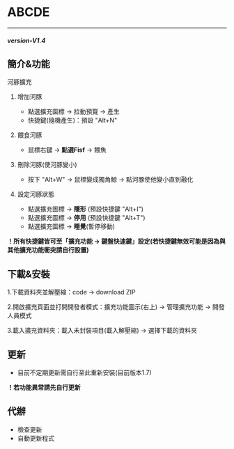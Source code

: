 # ABCDE
---
##### *version-V1.4*
## 簡介&功能
河豚擴充
1. 增加河豚
    - 點選擴充圖標 -> 拉動預覽 -> 產生
    - 快捷鍵(隨機產生)：預設 "Alt+N"
    
2. 餵食河豚
    - 鼠標右鍵 -> **點選Fisf** -> 餵魚

3. 刪除河豚(使河豚變小)
    - 按下 "Alt+W" -> 鼠標變成獨角鯨 -> 點河豚使他變小直到融化

4. 設定河豚狀態
    - 點選擴充圖標 -> **隱形** (預設快捷鍵 "Alt+I")
    - 點選擴充圖標 -> **停用** (預設快捷鍵 "Alt+T")
    - 點選擴充圖標 -> **睡覺**(暫停移動) 


**__！所有快捷鍵皆可至「擴充功能 -> 鍵盤快速鍵」設定(若快捷鍵無效可能是因為與其他擴充功能衝突請自行設置)__**
## 下載&安裝
1.下載資料夾並解壓縮：code -> download ZIP 

2.開啟擴充頁面並打開開發者模式：擴充功能圖示(右上) -> 管理擴充功能 -> 開發人員模式

3.載入擃充資料夾：載入未封裝項目(載入解壓縮) -> 選擇下載的資料夾

## 更新
- 目前不定期更新需自行至此重新安裝(目前版本1.7)

**__！若功能異常請先自行更新__**

## 代辦
- 檢查更新
- 自動更新程式
